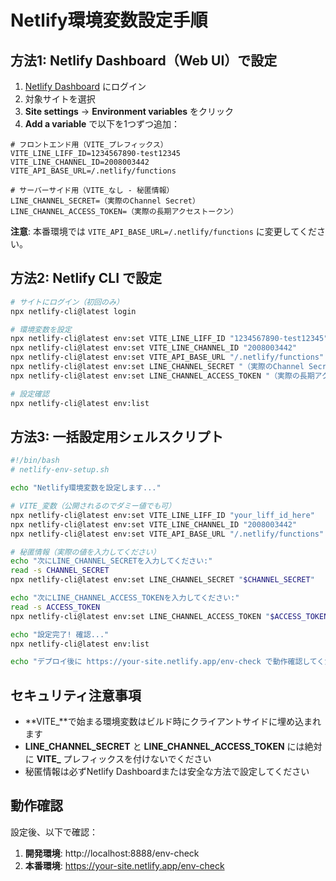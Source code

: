 # Netlify環境変数設定手順

## 方法1: Netlify Dashboard（Web UI）で設定

1. [Netlify Dashboard](https://app.netlify.com/) にログイン
2. 対象サイトを選択
3. **Site settings** → **Environment variables** をクリック
4. **Add a variable** で以下を1つずつ追加：

```env
# フロントエンド用（VITE_プレフィックス）
VITE_LINE_LIFF_ID=1234567890-test12345
VITE_LINE_CHANNEL_ID=2008003442
VITE_API_BASE_URL=/.netlify/functions

# サーバーサイド用（VITE_なし - 秘匿情報）
LINE_CHANNEL_SECRET=（実際のChannel Secret）
LINE_CHANNEL_ACCESS_TOKEN=（実際の長期アクセストークン）
```

**注意**: 本番環境では `VITE_API_BASE_URL=/.netlify/functions` に変更してください。

## 方法2: Netlify CLI で設定

```bash
# サイトにログイン（初回のみ）
npx netlify-cli@latest login

# 環境変数を設定
npx netlify-cli@latest env:set VITE_LINE_LIFF_ID "1234567890-test12345"
npx netlify-cli@latest env:set VITE_LINE_CHANNEL_ID "2008003442"
npx netlify-cli@latest env:set VITE_API_BASE_URL "/.netlify/functions"
npx netlify-cli@latest env:set LINE_CHANNEL_SECRET "（実際のChannel Secret）"
npx netlify-cli@latest env:set LINE_CHANNEL_ACCESS_TOKEN "（実際の長期アクセストークン）"

# 設定確認
npx netlify-cli@latest env:list
```

## 方法3: 一括設定用シェルスクリプト

```bash
#!/bin/bash
# netlify-env-setup.sh

echo "Netlify環境変数を設定します..."

# VITE_変数（公開されるのでダミー値でも可）
npx netlify-cli@latest env:set VITE_LINE_LIFF_ID "your_liff_id_here"
npx netlify-cli@latest env:set VITE_LINE_CHANNEL_ID "2008003442"
npx netlify-cli@latest env:set VITE_API_BASE_URL "/.netlify/functions"

# 秘匿情報（実際の値を入力してください）
echo "次にLINE_CHANNEL_SECRETを入力してください:"
read -s CHANNEL_SECRET
npx netlify-cli@latest env:set LINE_CHANNEL_SECRET "$CHANNEL_SECRET"

echo "次にLINE_CHANNEL_ACCESS_TOKENを入力してください:"
read -s ACCESS_TOKEN
npx netlify-cli@latest env:set LINE_CHANNEL_ACCESS_TOKEN "$ACCESS_TOKEN"

echo "設定完了! 確認..."
npx netlify-cli@latest env:list

echo "デプロイ後に https://your-site.netlify.app/env-check で動作確認してください"
```

## セキュリティ注意事項

- **VITE_**で始まる環境変数はビルド時にクライアントサイドに埋め込まれます
- **LINE_CHANNEL_SECRET** と **LINE_CHANNEL_ACCESS_TOKEN** には絶対に **VITE_** プレフィックスを付けないでください
- 秘匿情報は必ずNetlify Dashboardまたは安全な方法で設定してください

## 動作確認

設定後、以下で確認：
1. **開発環境**: http://localhost:8888/env-check
2. **本番環境**: https://your-site.netlify.app/env-check